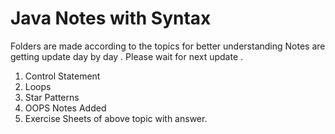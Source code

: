 # Java Notes with Syntax 
Folders are made according to the topics for better understanding
 Notes are getting update day by day . Please wait for next update .
<ol>
<li>Control Statement</li> 
<li>Loops </li> 
<li>Star Patterns</li> 
<li>OOPS Notes Added </li>
<li>Exercise Sheets of above topic with answer.</li>
</ol>

